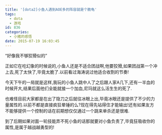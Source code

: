 ```yaml
---
title: '[dota2]小鱼人遇到AOE多的阵容就是个脆龟'
tags:
  - dota
  - 游戏
id: 836
categories:
  - 小猪的感悟
date: 2015-07-19 16:03:45
---
```


“好像我不够狡猾似的”

正如它在吃幻象的时候说的,小鱼人还是不适合团战啊,他要狡猾,如果团战第一个冲上去,死了太快了,毕竟太脆了.以前看过海涛说过他适合收割的节奏!

今天下午的一局就是这样,我玩的小鱼人跳中人了之后跟人家A几下,还有一半血的时候开大,结果后面他们全能就接一个加血,尼玛就这么活生生的死了.

也难怪目前大家都是在出了隐刀之后就往冰眼上出,毕竟冰眼还是提供了不少的力量属性的.以前不都是直接疯狂晕锤的么?现在得先站得住才能输出!还有如果友方不能够提供一个控制的话在前期想仅仅通过一个跳来单杀还是很难.

到了后期如果对面一轮技能弄不死小鱼的话那就要对小鱼负责了,毕竟狂吸收你的属性,是属于越战越勇型的!